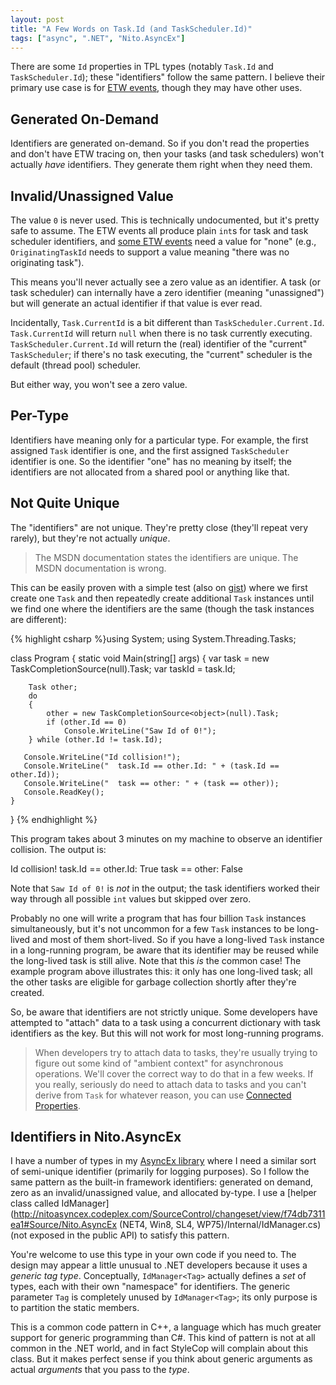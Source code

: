 ```yaml
---
layout: post
title: "A Few Words on Task.Id (and TaskScheduler.Id)"
tags: ["async", ".NET", "Nito.AsyncEx"]
---
```



There are some `Id` properties in TPL types (notably `Task.Id` and `TaskScheduler.Id`); these "identifiers" follow the same pattern. I believe their primary use case is for [ETW events](http://msdn.microsoft.com/en-us/library/ee517329.aspx), though they may have other uses.



## Generated On-Demand



Identifiers are generated on-demand. So if you don't read the properties and don't have ETW tracing on, then your tasks (and task schedulers) won't actually _have_ identifiers. They generate them right when they need them.



## Invalid/Unassigned Value



The value `0` is never used. This is technically undocumented, but it's pretty safe to assume. The ETW events all produce plain `int`s for task and task scheduler identifiers, and [some ETW events](http://msdn.microsoft.com/en-us/library/ee517329.aspx) need a value for "none" (e.g., `OriginatingTaskId` needs to support a value meaning "there was no originating task").





This means you'll never actually see a zero value as an identifier. A task (or task scheduler) can internally have a zero identifier (meaning "unassigned") but will generate an actual identifier if that value is ever read.





Incidentally, `Task.CurrentId` is a bit different than `TaskScheduler.Current.Id`. `Task.CurrentId` will return `null` when there is no task currently executing. `TaskScheduler.Current.Id` will return the (real) identifier of the "current" `TaskScheduler`; if there's no task executing, the "current" scheduler is the default (thread pool) scheduler.





But either way, you won't see a zero value.



## Per-Type



Identifiers have meaning only for a particular type. For example, the first assigned `Task` identifier is one, and the first assigned `TaskScheduler` identifier is one. So the identifier "one" has no meaning by itself; the identifiers are not allocated from a shared pool or anything like that.



## Not Quite Unique



The "identifiers" are not unique. They're pretty close (they'll repeat very rarely), but they're not actually _unique_.



> The MSDN documentation states the identifiers are unique. The MSDN documentation is wrong.




This can be easily proven with a simple test (also on [gist](https://gist.github.com/StephenCleary/5108676)) where we first create one `Task` and then repeatedly create additional `Task` instances until we find one where the identifiers are the same (though the task instances are different):



{% highlight csharp %}using System;
using System.Threading.Tasks;

class Program
{
    static void Main(string[] args)
    {
        var task = new TaskCompletionSource<object>(null).Task;
        var taskId = task.Id;

        Task other;
        do
        {
            other = new TaskCompletionSource<object>(null).Task;
            if (other.Id == 0)
                Console.WriteLine("Saw Id of 0!");
        } while (other.Id != task.Id);

       Console.WriteLine("Id collision!");
       Console.WriteLine("  task.Id == other.Id: " + (task.Id == other.Id));
       Console.WriteLine("  task == other: " + (task == other));
       Console.ReadKey();
    }
}
{% endhighlight %}



This program takes about 3 minutes on my machine to observe an identifier collision. The output is:



Id collision!
  task.Id == other.Id: True
  task == other: False



Note that `Saw Id of 0!` is _not_ in the output; the task identifiers worked their way through all possible `int` values but skipped over zero.





Probably no one will write a program that has four billion `Task` instances simultaneously, but it's not uncommon for a few `Task` instances to be long-lived and most of them short-lived. So if you have a long-lived `Task` instance in a long-running program, be aware that its identifier may be reused while the long-lived task is still alive. Note that this _is_ the common case! The example program above illustrates this: it only has one long-lived task; all the other tasks are eligible for garbage collection shortly after they're created.





So, be aware that identifiers are not strictly unique. Some developers have attempted to "attach" data to a task using a concurrent dictionary with task identifiers as the key. But this will not work for most long-running programs.



> When developers try to attach data to tasks, they're usually trying to figure out some kind of "ambient context" for asynchronous operations. We'll cover the correct way to do that in a few weeks. If you really, seriously do need to attach data to tasks and you can't derive from `Task` for whatever reason, you can use [Connected Properties](http://connectedproperties.codeplex.com/).


## Identifiers in Nito.AsyncEx



I have a number of types in my [AsyncEx library](http://nitoasyncex.codeplex.com) where I need a similar sort of semi-unique identifier (primarily for logging purposes). So I follow the same pattern as the built-in framework identifiers: generated on demand, zero as an invalid/unassigned value, and allocated by-type. I use a [helper class called IdManager](http://nitoasyncex.codeplex.com/SourceControl/changeset/view/f74db7311ea1#Source/Nito.AsyncEx (NET4, Win8, SL4, WP75)/Internal/IdManager.cs) (not exposed in the public API) to satisfy this pattern.





You're welcome to use this type in your own code if you need to. The design may appear a little unusual to .NET developers because it uses a _generic tag type_. Conceptually, `IdManager<Tag>` actually defines a _set_ of types, each with their own "namespace" for identifiers. The generic parameter `Tag` is completely unused by `IdManager<Tag>`; its only purpose is to partition the static members.





This is a common code pattern in C++, a language which has much greater support for generic programming than C#. This kind of pattern is not at all common in the .NET world, and in fact StyleCop will complain about this class. But it makes perfect sense if you think about generic arguments as actual _arguments_ that you pass to the _type_.


